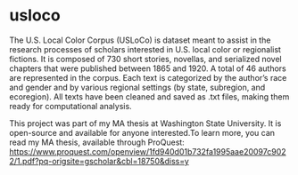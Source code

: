 # usloco
The U.S. Local Color Corpus (USLoCo) is dataset meant to assist in the research processes of scholars interested in U.S. local color or regionalist fictions. It is composed of 730 short stories, novellas, and serialized novel chapters that were published between 1865 and 1920. A total of 46 authors are represented in the corpus. Each text is categorized by the author’s race and gender and by various regional settings (by state, subregion, and ecoregion). All texts have been cleaned and saved as .txt files, making them ready for computational analysis.

This project was part of my MA thesis at Washington State University. It is open-source and available for anyone interested.To learn more, you can read my MA thesis, available through ProQuest: https://www.proquest.com/openview/1fd940d01b732fa1995aae20097c9022/1.pdf?pq-origsite=gscholar&cbl=18750&diss=y
